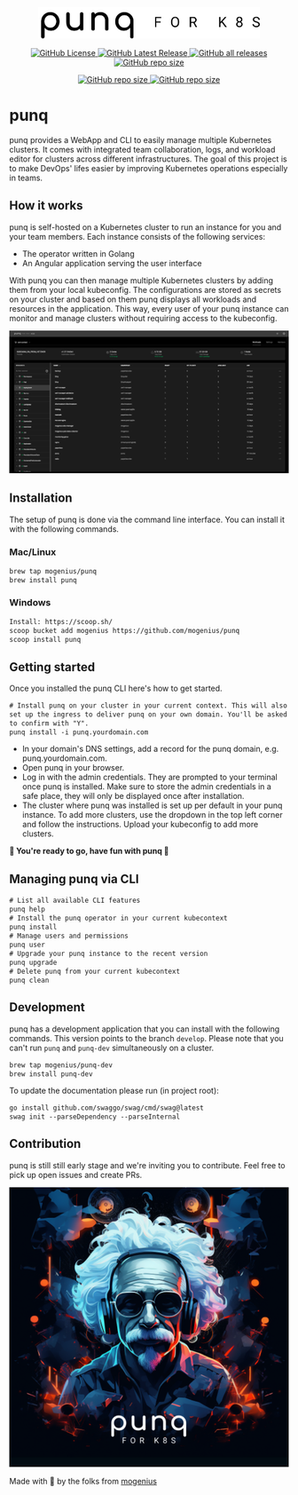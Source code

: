 <p align="center">
  <img src="/assets/punq_logo.png" alt="punq logo" width="400"/>
</p>

<p align="center">
    <a href="https://github.com/mogenius/punq/blob/main/LICENSE">
        <img alt="GitHub License" src="https://img.shields.io/github/license/mogenius/punq?logo=GitHub&style=flat-square">
    </a>
    <a href="https://github.com/mogenius/punq/releases/latest">
        <img alt="GitHub Latest Release" src="https://img.shields.io/github/v/release/mogenius/punq?logo=GitHub&style=flat-square">
    </a>
    <a href="https://github.com/mogenius/punq/releases">
      <img alt="GitHub all releases" src="https://img.shields.io/github/downloads/mogenius/punq/total">
    </a>
    <a href="https://github.com/mogenius/punq">
      <img alt="GitHub repo size" src="https://img.shields.io/github/repo-size/mogenius/punq">
    </a>
</p>
<p align="center">
    <a href="https://github.com/mogenius/punq">
      <img alt="GitHub repo size" src="https://github.com/mogenius/punq/actions/workflows/main.yml/badge.svg">
    </a>
    <a href="https://github.com/mogenius/punq">
      <img alt="GitHub repo size" src="https://github.com/mogenius/punq/actions/workflows/develop.yml/badge.svg?branch=develop">
    </a>
</p>

# punq

punq provides a WebApp and CLI to easily manage multiple Kubernetes clusters. It comes with integrated team collaboration, logs, and workload editor for clusters across different infrastructures. The goal of this project is to make DevOps' lifes easier by improving Kubernetes operations especially in teams.

## How it works

punq is self-hosted on a Kubernetes cluster to run an instance for you and your team members. Each instance consists of the following services:

- The operator written in Golang
- An Angular application serving the user interface

With punq you can then manage multiple Kubernetes clusters by adding them from your local kubeconfig. The configurations are stored as secrets on your cluster and based on them punq displays all workloads and resources in the application. This way, every user of your punq instance can monitor and manage clusters without requiring access to the kubeconfig.

![punq fpr k8s](images/punq.png)

## Installation

The setup of punq is done via the command line interface. You can install it with the following commands.

### Mac/Linux

```
brew tap mogenius/punq
brew install punq
```

### Windows

```
Install: https://scoop.sh/
scoop bucket add mogenius https://github.com/mogenius/punq
scoop install punq
```


## Getting started

Once you installed the punq CLI here's how to get started.

```
# Install punq on your cluster in your current context. This will also set up the ingress to deliver punq on your own domain. You'll be asked to confirm with "Y". 
punq install -i punq.yourdomain.com
```
- In your domain's DNS settings, add a record for the punq domain, e.g. punq.yourdomain.com.
- Open punq in your browser.
- Log in with the admin credentials. They are prompted to your terminal once punq is installed. Make sure to store the admin credentials in a safe place, they will only be displayed once after installation.
- The cluster where punq was installed is set up per default in your punq instance. To add more clusters, use the dropdown in the top left corner and follow the instructions. Upload your kubeconfig to add more clusters. 

**🤘 You're ready to go, have fun with punq 🤘**

## Managing punq via CLI
```
# List all available CLI features
punq help
# Install the punq operator in your current kubecontext
punq install
# Manage users and permissions
punq user
# Upgrade your punq instance to the recent version
punq upgrade
# Delete punq from your current kubecontext
punq clean
```

## Development

punq has a development application that you can install with the following commands.
This version points to the branch `develop`. Please note that you can't run `punq` and `punq-dev` simultaneously on a cluster.
```
brew tap mogenius/punq-dev
brew install punq-dev
```

To update the documentation please run (in project root):
```
go install github.com/swaggo/swag/cmd/swag@latest
swag init --parseDependency --parseInternal
```

## Contribution

punq is still still early stage and we're inviting you to contribute. Feel free to pick up open issues and create PRs.

![punq for k8s](images/punq_four.png)

Made with 💜 by the folks from [mogenius](https://mogenius.com)
